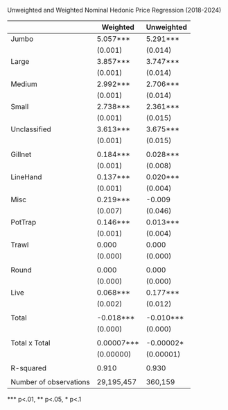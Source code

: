 Unweighted and Weighted Nominal Hedonic Price Regression (2018-2024)

|                        | Weighted   | Unweighted |
|------------------------|------------|------------|
| Jumbo                  | 5.057***   | 5.291***   |
|                        | (0.001)    | (0.014)    |
| Large                  | 3.857***   | 3.747***   |
|                        | (0.001)    | (0.014)    |
| Medium                 | 2.992***   | 2.706***   |
|                        | (0.001)    | (0.014)    |
| Small                  | 2.738***   | 2.361***   |
|                        | (0.001)    | (0.015)    |
| Unclassified           | 3.613***   | 3.675***   |
|                        | (0.001)    | (0.015)    |
|                        |            |            |
| Gillnet                | 0.184***   | 0.028***   |
|                        | (0.001)    | (0.008)    |
| LineHand               | 0.137***   | 0.020***   |
|                        | (0.001)    | (0.004)    |
| Misc                   | 0.219***   | -0.009     |
|                        | (0.007)    | (0.046)    |
| PotTrap                | 0.146***   | 0.013***   |
|                        | (0.001)    | (0.004)    |
| Trawl                  | 0.000      | 0.000      |
|                        | (0.000)    | (0.000)    |
|                        |            |            |
| Round                  | 0.000      | 0.000      |
|                        | (0.000)    | (0.000)    |
| Live                   | 0.068***   | 0.177***   |
|                        | (0.002)    | (0.012)    |
|                        |            |            |
| Total                  | -0.018***  | -0.010***  |
|                        | (0.000)    | (0.000)    |
|                        |            |            |
| Total x Total          | 0.00007*** | -0.00002*  |
|                        | (0.00000)  | (0.00001)  |
|                        |            |            |
| R-squared              | 0.910      | 0.930      |
|                        |            |            |
| Number of observations | 29,195,457 | 360,159    |
*** p<.01, ** p<.05, * p<.1
